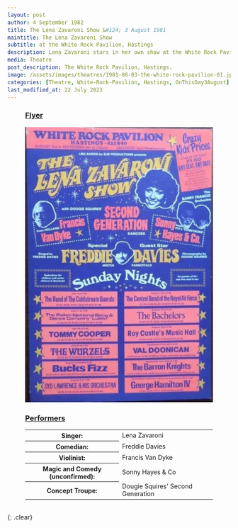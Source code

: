 ```yaml
---
layout: post
author: 4 September 1982
title: The Lena Zavaroni Show &#124; 3 August 1981
maintitle: The Lena Zavaroni Show
subtitle: at the White Rock Pavilion, Hastings
description: Lena Zavaroni stars in her own show at the White Rock Pavilion, Hastings.
media: Theatre
post_description: The White Rock Pavilion, Hastings.
image: /assets/images/theatres/1981-08-03-the-white-rock-pavilion-01.jpg
categories: [Theatre, White-Rock-Pavilion, Hastings, OnThisDay3August]
last_modified_at: 22 July 2023
---
```


<figure class="fig1">
<h3 id="flyer"><a href="#flyer">Flyer</a></h3>
<a href="/assets/images/theatres/1981-08-03-the-white-rock-pavilion-01.jpg"><img src="/assets/images/theatres/1981-08-03-the-white-rock-pavilion-01.jpg" class="full-width" /></a>
</figure>

<figure class="fig2">
<figcaption>
<h3 id="performers"><a href="#performers">Performers</a></h3>
</figcaption>
<table>
<tr><th style="width:50%;">Singer:</th><td style="width:50%;">Lena Zavaroni</td></tr>
<tr><th>Comedian:</th><td>Freddie Davies</td></tr>
<tr><th>Violinist:</th><td>Francis Van Dyke</td></tr>
<tr><th>Magic and Comedy (unconfirmed):</th><td>Sonny Hayes & Co</td></tr>
<tr><th>Concept Troupe:</th><td>Dougie Squires' Second Generation</td></tr>
</table>
</figure>

<br />{: .clear}

